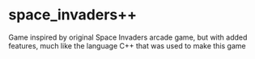 # space_invaders++

Game inspired by original Space Invaders arcade game, but with added features, much like the language C++ that was used to make this game